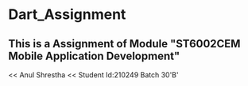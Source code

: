 # Dart_Assignment
## This is a Assignment of Module "ST6002CEM Mobile Application Development"
<< Anul Shrestha
<< Student Id:210249 Batch 30'B' 
